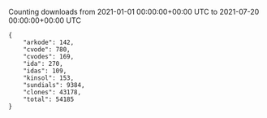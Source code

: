 
Counting downloads from 2021-01-01 00:00:00+00:00 UTC to 2021-07-20 00:00:00+00:00 UTC

```
{
    "arkode": 142,
    "cvode": 780,
    "cvodes": 169,
    "ida": 270,
    "idas": 109,
    "kinsol": 153,
    "sundials": 9384,
    "clones": 43178,
    "total": 54185
}
```
